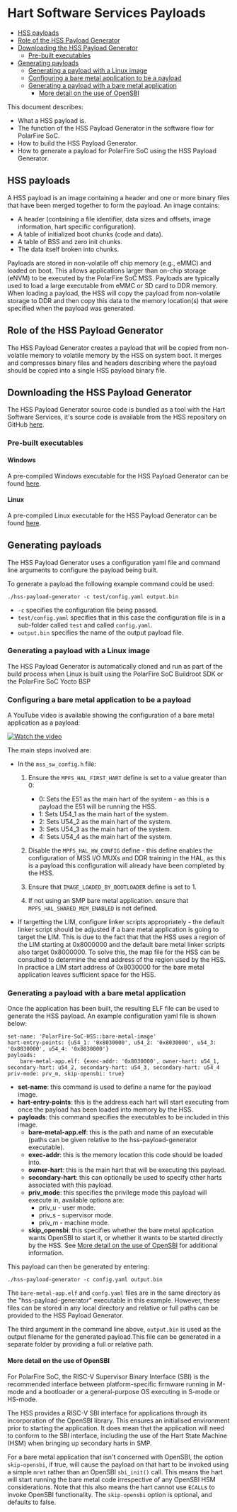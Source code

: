 # Hart Software Services Payloads

- [HSS payloads](#payload-info)
- [Role of the HSS Payload Generator](#info)
- [Downloading the HSS Payload Generator](#download)
	- [Pre-built executables](#executables)
- [Generating payloads](#payloads)
	- [Generating a payload with a Linux image](#linux-payload)
	- [Configuring a bare metal application to be a payload](#config-bare-metal-payload)
	- [Generating a payload with a bare metal application](#bare-metal-payload)
		- [More detail on the use of OpenSBI](#opensbi)

This document describes:

- What a HSS payload is.
- The function of the HSS Payload Generator in the software flow for PolarFire SoC.
- How to build the HSS Payload Generator.
- How to generate a payload for PolarFire SoC using the HSS Payload Generator.

## HSS payloads <a name="payload-info"></a>

A HSS payload is an image containing a header and one or more binary files that have been merged together to form the payload. An image contains:

- A header (containing a file identifier, data sizes and offsets, image information, hart specific configuration).
- A table of initialized boot chunks (code and data).
- A table of BSS and zero init chunks.
- The data itself broken into chunks.

Payloads are stored in non-volatile off chip memory (e.g., eMMC) and loaded on boot. This allows applications larger than on-chip storage (eNVM) to be executed by the PolarFire SoC MSS. Payloads are typically used to load a large executable from eMMC or SD card to DDR memory. When loading a payload, the HSS will copy the payload from non-volatile storage to DDR and then copy this data to the memory location(s) that were specified when the payload was generated.

## Role of the HSS Payload Generator <a name="info"></a>

The HSS Payload Generator creates a payload that will be copied from non-volatile memory to volatile memory by the HSS on system boot. It merges and compresses binary files and headers describing where the payload should be copied into a single HSS payload binary file.

## Downloading the HSS Payload Generator <a name="download"></a>

The HSS Payload Generator source code is bundled as a tool with the Hart Software Services, it's source code is available from the HSS repository on GitHub [here](https://github.com/polarfire-soc/hart-software-services/tree/master/tools/hss-payload-generator).

### Pre-built executables <a name="executables"></a>

#### Windows

A pre-compiled Windows executable for the HSS Payload Generator can be found [here](https://bit.ly/3lYAc63).

#### Linux

A pre-compiled Linux executable for the HSS Payload Generator can be found [here](https://bit.ly/3fnmEyL).

## Generating payloads <a name="payloads"></a>

The HSS Payload Generator uses a configuration yaml file and command line arguments to configure the payload being built.

To generate a payload the following example command could be used:

	./hss-payload-generator -c test/config.yaml output.bin

- `-c` specifies the configuration file being passed.
-	`test/config.yaml` specifies that in this case the configuration file is in a sub-folder called `test` and called `config.yaml`.
- `output.bin` specifies the name of the output payload file.

### Generating a payload with a Linux image <a name="linux-payload"></a>

The HSS Payload Generator is automatically cloned and run as part of the build process when Linux is built using the PolarFire SoC Buildroot SDK or the PolarFire SoC Yocto BSP

### Configuring a bare metal application to be a payload <a name="config-bare-metal-payload"></a>

A YouTube video is available showing the configuration of a bare metal application as a payload:

[![Watch the video](https://img.youtube.com/vi/5Q3GZVD72GQ/0.jpg)](https://www.youtube.com/watch?v=5Q3GZVD72GQ&list=PL9B4edd-p2ahGOmnvJvFLvSID3N3-rJC6&index=2)

The main steps involved are:
- In the `mss_sw_config.h` file:
	1. Ensure the `MPFS_HAL_FIRST_HART` define is set to a value greater than 0:

		- 0: Sets the E51 as the main hart of the system - as this is a payload the E51 will be running the HSS.
		- 1: Sets U54_1 as the main hart of the system.
		- 2: Sets U54_2 as the main hart of the system.
		- 3: Sets U54_3 as the main hart of the system.
		- 4: Sets U54_4 as the main hart of the system.

	2. Disable the `MPFS_HAL_HW_CONFIG` define - this define enables the configuration of MSS I/O MUXs and DDR training in the HAL, as this is a payload this configuration will already have been completed by the HSS.

	3. Ensure that `IMAGE_LOADED_BY_BOOTLOADER` define is set to 1.

	4. If not using an SMP bare metal application. ensure that `MPFS_HAL_SHARED_MEM_ENABLED` is not defined.

- If targetting the LIM, configure linker scripts appropriately - the default linker script should be adjusted if a bare metal application is going to target the LIM. This is due to the fact that that the HSS uses a region of the LIM starting at 0x8000000 and the default bare metal linker scripts also target 0x8000000. To solve this, the map file for the HSS can be consulted to determine the end address of the region used by the HSS. In practice a LIM start address of 0x8030000 for the bare metal application leaves sufficient space for the HSS.

### Generating a payload with a bare metal application <a name="bare-metal-payload"></a>

Once the application has been built, the resulting ELF file can be used to generate the HSS payload. An example configuration yaml file is shown below:

	set-name: 'PolarFire-SoC-HSS::bare-metal-image'
	hart-entry-points: {u54_1: '0x8030000', u54_2: '0x8030000', u54_3: '0x8030000', u54_4: '0x8030000'}
	payloads:
		bare-metal-app.elf: {exec-addr: '0x8030000', owner-hart: u54_1, secondary-hart: u54_2, secondary-hart: u54_3, secondary-hart: u54_4 priv-mode: prv_m, skip-opensbi: true}

- **set-name**: this command is used to define a name for the payload image.
- **hart-entry-points**: this is the address each hart will start executing from once the payload has been loaded into memory by the HSS.
- **payloads**: this command specifies the executables to be included in this image.
	- **bare-metal-app.elf**: this is the path and name of an executable (paths can be given relative to the hss-payload-generator executable).
	- **exec-addr**: this is the memory location this code should be loaded into.
	- **owner-hart**: this is the main hart that will be executing this payload.
	- **secondary-hart**: this can optionally be used to specify other harts associated with this payload.
	- **priv_mode**: this specifies the privilege mode this payload will execute in, available options are:
		- priv_u - user mode.
		- priv_s - supervisor mode.
		- priv_m - machine mode.
	- **skip_opensbi**: this specifies whether the bare metal application wants OpenSBI to start it, or whether it wants to be started directly by the HSS. See [More detail on the use of OpenSBI](#opensbi) for additional information.

This payload can then be generated by entering:

	./hss-payload-generator -c config.yaml output.bin

The `bare-metal-app.elf` and `confg.yaml` files are in the same directory as the "hss-payload-generator" executable in this example. However, these files can be stored in any local directory and relative or full paths can be provided to the HSS Payload Generator. 

The third argument in the command line above, `output.bin` is used as the output filename for the generated payload.This file can be generated in a separate folder by providing a full or relative path.

#### More detail on the use of OpenSBI <a name="opensbi"></a>

For PolarFire SoC, the RISC-V Supervisor Binary Interface (SBI) is the recommended interface between platform-specific firmware running in M-mode and a bootloader or a general-purpose OS executing in S-mode or HS-mode.

The HSS provides a RISC-V SBI interface for applications through its incorporation of the OpenSBI library.  This ensures an initialised environment prior to starting the application. It does mean that the application will need to conform to the SBI interface, including the use of the Hart State Machine (HSM) when bringing up secondary harts in SMP.

For a bare metal application that isn't concerned with OpenSBI, the option `skip-opensbi`, if true, will cause the payload on that hart to be invoked using a simple `mret` rather than an OpenSBI `sbi_init()` call. This means the hart will start running the bare metal code irrespective of any OpenSBI HSM considerations. Note that this also means the hart cannot use `ECALL`s to invoke OpenSBI functionality.  The `skip-opensbi` option is optional, and defaults to false.

